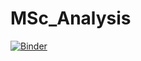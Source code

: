 # MSc_Analysis
[![Binder](https://mybinder.org/badge_logo.svg)](https://mybinder.org/v2/gh/shannon-mcnee/MSc_Analysis/master?urlpath=rstudio)
